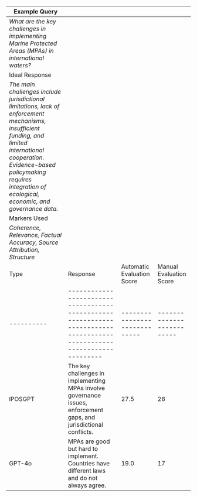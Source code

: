 | Example Query                                                                                                                  |   |   |   |
|-------------------------------------------------------------------------------------------------------------------------------|---|---|---|
| *What are the key challenges in implementing Marine Protected Areas (MPAs) in international waters?*                          |   |   |   |
| Ideal Response                                                                                                                 |   |   |   |
| *The main challenges include jurisdictional limitations, lack of enforcement mechanisms, insufficient funding, and limited international cooperation. Evidence-based policymaking requires integration of ecological, economic, and governance data.* |   |   |   |
| Markers Used                                                                                                                   |   |   |   |
| *Coherence, Relevance, Factual Accuracy, Source Attribution, Structure*                                                       |   |   |   |
| Type     | Response                                                                                                            | Automatic Evaluation Score | Manual Evaluation Score |
|----------|---------------------------------------------------------------------------------------------------------------------|-----------------------------|--------------------------|
| IPOSGPT  | The key challenges in implementing MPAs involve governance issues, enforcement gaps, and jurisdictional conflicts. | 27.5                        | 28                       |
| GPT-4o   | MPAs are good but hard to implement. Countries have different laws and do not always agree.                        | 19.0                        | 17                       |

